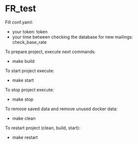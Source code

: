 # FR_test

Fill conf.yaml:
- your token: token
- your time between checking the database for new mailings: check_base_rate

To prepare project, execute next commands:
- make build

To start project execute:
- make start

To stop project execute:
- make stop

To remove saved data and remove unused docker data:
- make clean

To restart project (clean, build, start):
- make restart
